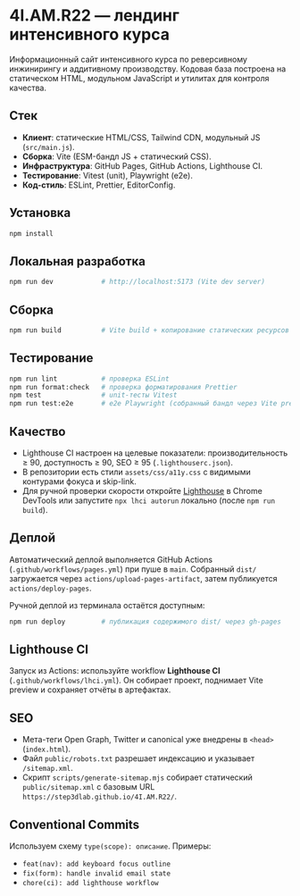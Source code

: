 # 4I.AM.R22 — лендинг интенсивного курса

Информационный сайт интенсивного курса по реверсивному инжинирингу и аддитивному производству. Кодовая база построена на статическом HTML, модульном JavaScript и утилитах для контроля качества.

## Стек

- **Клиент**: статические HTML/CSS, Tailwind CDN, модульный JS (`src/main.js`).
- **Сборка**: Vite (ESM-бандл JS + статический CSS).
- **Инфраструктура**: GitHub Pages, GitHub Actions, Lighthouse CI.
- **Тестирование**: Vitest (unit), Playwright (e2e).
- **Код-стиль**: ESLint, Prettier, EditorConfig.

## Установка

```bash
npm install
```

## Локальная разработка

```bash
npm run dev            # http://localhost:5173 (Vite dev server)
```

## Сборка

```bash
npm run build          # Vite build + копирование статических ресурсов в dist/
```

## Тестирование

```bash
npm run lint           # проверка ESLint
npm run format:check   # проверка форматирования Prettier
npm test               # unit-тесты Vitest
npm run test:e2e       # e2e Playwright (собранный бандл через Vite preview)
```

## Качество

- Lighthouse CI настроен на целевые показатели: производительность ≥ 90, доступность ≥ 90, SEO ≥ 95 (`.lighthouserc.json`).
- В репозитории есть стили `assets/css/a11y.css` с видимыми контурами фокуса и skip-link.
- Для ручной проверки скорости откройте [Lighthouse](https://developers.google.com/web/tools/lighthouse) в Chrome DevTools или запустите `npx lhci autorun` локально (после `npm run build`).

## Деплой

Автоматический деплой выполняется GitHub Actions (`.github/workflows/pages.yml`) при пуше в `main`. Собранный `dist/` загружается через `actions/upload-pages-artifact`, затем публикуется `actions/deploy-pages`.

Ручной деплой из терминала остаётся доступным:

```bash
npm run deploy         # публикация содержимого dist/ через gh-pages
```

## Lighthouse CI

Запуск из Actions: используйте workflow **Lighthouse CI** (`.github/workflows/lhci.yml`). Он собирает проект, поднимает Vite preview и сохраняет отчёты в артефактах.

## SEO

- Мета-теги Open Graph, Twitter и canonical уже внедрены в `<head>` (`index.html`).
- Файл `public/robots.txt` разрешает индексацию и указывает `/sitemap.xml`.
- Скрипт `scripts/generate-sitemap.mjs` собирает статический `public/sitemap.xml` с базовым URL `https://step3dlab.github.io/4I.AM.R22/`.

## Conventional Commits

Используем схему `type(scope): описание`. Примеры:

- `feat(nav): add keyboard focus outline`
- `fix(form): handle invalid email state`
- `chore(ci): add lighthouse workflow`
